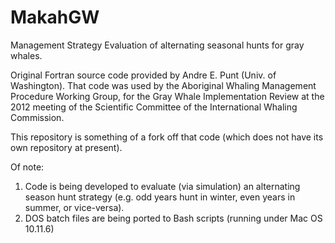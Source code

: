 # MakahGW

Management Strategy Evaluation of alternating seasonal hunts for gray whales. 

Original Fortran source code provided by Andre E. Punt (Univ. of Washington). That code was used by the Aboriginal Whaling Management Procedure Working Group, for the Gray Whale Implementation Review at the 2012 meeting of the Scientific Committee of the International Whaling Commission. 

This repository is something of a fork off that code (which does not have its own repository at present). 

Of note: 
1. Code is being developed to evaluate (via simulation) an alternating season hunt strategy (e.g. odd years hunt in winter, even years in summer, or vice-versa). 
2. DOS batch files are being ported to Bash scripts (running under Mac OS 10.11.6) 
